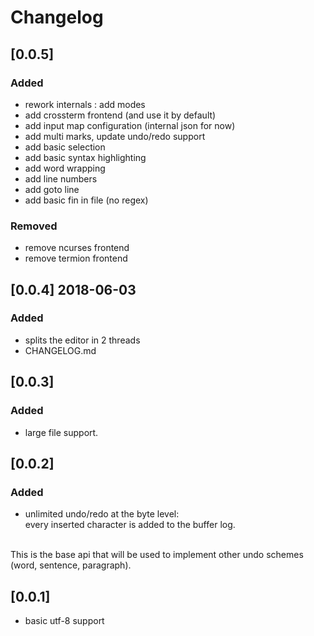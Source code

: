 # Changelog

## [0.0.5]

### Added

- rework internals : add modes
- add crossterm frontend (and use it by default)
- add input map configuration (internal json for now)
- add multi marks, update undo/redo support
- add basic selection
- add basic syntax highlighting
- add word wrapping
- add line numbers
- add goto line
- add basic fin in file (no regex)


### Removed

- remove ncurses frontend
- remove termion frontend

## [0.0.4] 2018-06-03

### Added

- splits the editor in 2 threads
- CHANGELOG.md


## [0.0.3]

### Added

- large file support.<br/>


## [0.0.2]

### Added

- unlimited undo/redo at the byte level:<br/> every inserted character is added to the buffer log.<br/>
<br/>
  This is the base api that will be used to implement other undo schemes (word, sentence, paragraph).


## [0.0.1]

* basic utf-8 support
